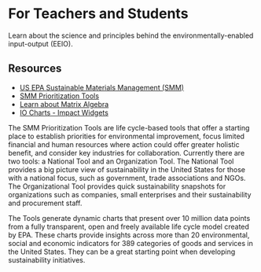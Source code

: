 # For&nbsp;Teachers&nbsp;and&nbsp;Students

Learn about the science and principles behind the environmentally-enabled input-output (EEIO).

## Resources
- <a href="http://epa.gov/smm" target="_parent">US EPA Sustainable Materials Management (SMM)</a>  
- [SMM Prioritization Tools](https://www.epa.gov/smm/sustainable-materials-management-prioritization-tools)
- [Learn about Matrix Algebra](/io/about/matrix/)  
- [IO Charts - Impact Widgets](/io/charts/)  


The SMM Prioritization Tools are life cycle-based tools that offer a starting place to establish priorities for environmental improvement, focus limited financial and human resources where action could offer greater holistic benefit, and consider key industries for collaboration. Currently there are two tools: a National Tool and an Organization Tool. The National Tool provides a big picture view of sustainability in the United States for those with a national focus, such as government, trade associations and NGOs. The Organizational Tool provides quick sustainability snapshots for organizations such as companies, small enterprises and their sustainability and procurement staff.  

The Tools generate dynamic charts that present over 10 million data points from a fully transparent, open and freely available life cycle model created by EPA. These charts provide insights across more than 20 environmental, social and economic indicators for 389 categories of goods and services in the United States. They can be a great starting point when developing sustainability initiatives.
<br><br>